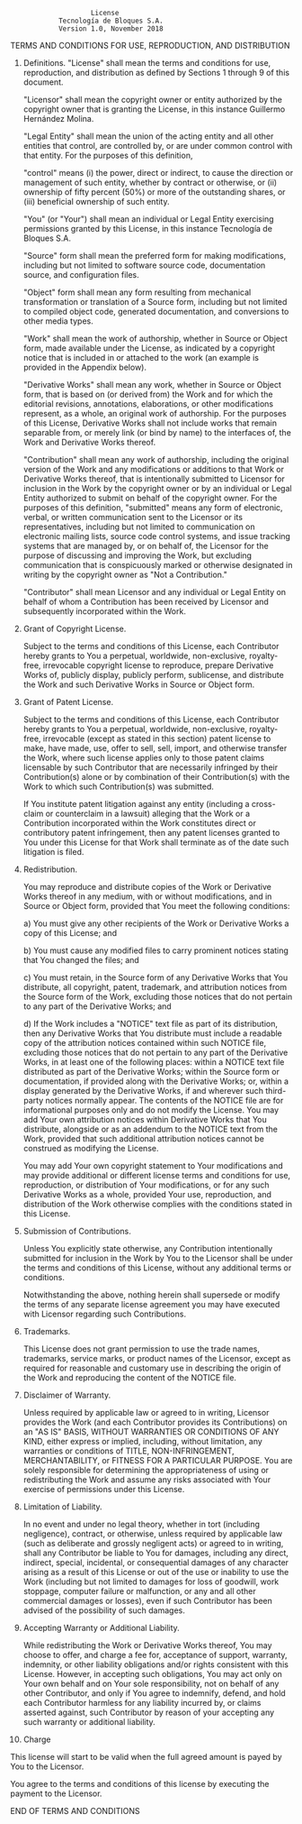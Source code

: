                         License
                Tecnología de Bloques S.A.
                Version 1.0, November 2018

TERMS AND CONDITIONS FOR USE, REPRODUCTION, AND DISTRIBUTION

1. Definitions.
   "License" shall mean the terms and conditions for use, reproduction,
   and distribution as defined by Sections 1 through 9 of this document.

   "Licensor" shall mean the copyright owner or entity authorized by
   the copyright owner that is granting the License, in this instance
   Guillermo Hernández Molina.

   "Legal Entity" shall mean the union of the acting entity and all
   other entities that control, are controlled by, or are under common
   control with that entity. For the purposes of this definition,

   "control" means (i) the power, direct or indirect, to cause the
   direction or management of such entity, whether by contract or
   otherwise, or (ii) ownership of fifty percent (50%) or more of the
   outstanding shares, or (iii) beneficial ownership of such entity.

   "You" (or "Your") shall mean an individual or Legal Entity
   exercising permissions granted by this License, in this instance
   Tecnología de Bloques S.A.

   "Source" form shall mean the preferred form for making modifications,
   including but not limited to software source code, documentation
   source, and configuration files.

   "Object" form shall mean any form resulting from mechanical
   transformation or translation of a Source form, including but
   not limited to compiled object code, generated documentation,
   and conversions to other media types.

   "Work" shall mean the work of authorship, whether in Source or
   Object form, made available under the License, as indicated by a
   copyright notice that is included in or attached to the work
   (an example is provided in the Appendix below).

   "Derivative Works" shall mean any work, whether in Source or Object
   form, that is based on (or derived from) the Work and for which the
   editorial revisions, annotations, elaborations, or other modifications
   represent, as a whole, an original work of authorship. For the purposes
   of this License, Derivative Works shall not include works that remain
   separable from, or merely link (or bind by name) to the interfaces of,
   the Work and Derivative Works thereof.

   "Contribution" shall mean any work of authorship, including
   the original version of the Work and any modifications or additions
   to that Work or Derivative Works thereof, that is intentionally
   submitted to Licensor for inclusion in the Work by the copyright owner
   or by an individual or Legal Entity authorized to submit on behalf of
   the copyright owner. For the purposes of this definition, "submitted"
   means any form of electronic, verbal, or written communication sent
   to the Licensor or its representatives, including but not limited to
   communication on electronic mailing lists, source code control systems,
   and issue tracking systems that are managed by, or on behalf of, the
   Licensor for the purpose of discussing and improving the Work, but
   excluding communication that is conspicuously marked or otherwise
   designated in writing by the copyright owner as "Not a Contribution."

   "Contributor" shall mean Licensor and any individual or Legal Entity
   on behalf of whom a Contribution has been received by Licensor and
   subsequently incorporated within the Work.

2. Grant of Copyright License.

    Subject to the terms and conditions of this License, each Contributor
	hereby grants to You a perpetual, worldwide, non-exclusive,
	royalty-free, irrevocable copyright license to reproduce, prepare
	Derivative Works of, publicly display, publicly perform, sublicense,
	and distribute the Work and such Derivative Works in Source or Object form.

3. Grant of Patent License.

    Subject to the terms and conditions of this License, each Contributor
    hereby grants to You a perpetual, worldwide, non-exclusive, royalty-free,
    irrevocable (except as stated in this section) patent license to make,
	have made, use, offer to sell, sell, import, and otherwise transfer
	the Work, where such license applies only to those patent claims
	licensable by such Contributor that are necessarily infringed by
	their Contribution(s) alone or by combination of their Contribution(s)
	with the Work to which such Contribution(s) was submitted.

    If You institute patent litigation against any entity (including a
    cross-claim or counterclaim in a lawsuit) alleging that the Work or
    a Contribution incorporated within the Work constitutes direct or
    contributory patent infringement, then any patent licenses granted
    to You under this License for that Work shall terminate as of the
    date such litigation is filed.

4. Redistribution.

	You may reproduce and distribute copies of the Work or Derivative
	Works thereof in any medium, with or without modifications,
	and in Source or Object form, provided that You meet the
	following conditions:

	a) You must give any other recipients of the Work or Derivative
	Works a copy of this License; and

	b) You must cause any modified files to carry prominent
	notices stating that You changed the files; and

	c) You must retain, in the Source form of any Derivative
	Works that You distribute, all copyright, patent, trademark,
	and attribution notices from the Source form of the Work,
	excluding those notices that do not pertain to any part
	of the Derivative Works; and

	d) If the Work includes a "NOTICE" text file as part
	of its distribution, then any Derivative Works that You
	distribute must include a readable copy of the attribution
	notices contained within such NOTICE file, excluding those
	notices that do not pertain to any part of the Derivative Works,
	in at least one of the following places: within a
	NOTICE text file distributed as part of the Derivative Works;
	within the Source form or documentation, if provided along
	with the Derivative Works; or, within a display generated by
	the Derivative Works, if and wherever such third-party notices
	normally appear. The contents of the NOTICE file are for
	informational purposes only and do not modify the License.
	You may add Your own attribution notices within Derivative
	Works that You distribute, alongside or as an addendum to the
	NOTICE text from the Work, provided that such additional
	attribution notices cannot be construed as modifying the License.

	You may add Your own copyright statement to Your modifications
	and may provide additional or different license terms and
	conditions for use, reproduction, or distribution of Your
	modifications, or for any such Derivative Works as a whole,
	provided Your use, reproduction, and distribution of the
	Work otherwise complies with the conditions stated in this License.

5. Submission of Contributions.

    Unless You explicitly state otherwise, any Contribution intentionally
    submitted for inclusion in the Work by You to the Licensor shall be
    under the terms and conditions of this License,
    without any additional terms or conditions.

	Notwithstanding the above, nothing herein shall supersede or
	modify the terms of any separate license agreement you may
	have executed with Licensor regarding such Contributions.

6. Trademarks.

   This License does not grant permission to use the trade names, trademarks,
   service marks, or product names of the Licensor, except as
   required for reasonable and customary use in describing
   the origin of the Work and reproducing the content of the NOTICE file.

7. Disclaimer of Warranty.

   Unless required by applicable law or agreed to in writing,
   Licensor provides the Work (and each Contributor provides its Contributions)
   on an "AS IS" BASIS, WITHOUT WARRANTIES OR CONDITIONS OF ANY KIND,
   either express or implied, including, without limitation,
   any warranties or conditions of TITLE, NON-INFRINGEMENT, MERCHANTABILITY,
   or FITNESS FOR A PARTICULAR PURPOSE. You are solely responsible for
   determining the appropriateness of using or redistributing the
   Work and assume any risks associated with Your exercise of
   permissions under this License.

8. Limitation of Liability.

    In no event and under no legal theory,
	whether in tort (including negligence), contract,
	or otherwise, unless required by applicable law
	(such as deliberate and grossly negligent acts) or agreed
	to in writing, shall any Contributor be liable to You for
	damages, including any direct, indirect, special, incidental,
	or consequential damages of any character arising as a result
	of this License or out of the use or inability to use the Work
	(including but not limited to damages for loss of goodwill,
	work stoppage, computer failure or malfunction, or any and all
	other commercial damages or losses), even if such Contributor
	has been advised of the possibility of such damages.

9. Accepting Warranty or Additional Liability.

   While redistributing the Work or Derivative Works thereof,
   You may choose to offer, and charge a fee for, acceptance of support,
   warranty, indemnity, or other liability obligations and/or rights
   consistent with this License. However, in accepting such obligations,
   You may act only on Your own behalf and on Your sole responsibility,
   not on behalf of any other Contributor, and only if You agree to
   indemnify, defend, and hold each Contributor harmless for any
   liability incurred by, or claims asserted against, such
   Contributor by reason of your accepting any such warranty
   or additional liability.

10. Charge

   This license will start to be valid when the full agreed amount is payed
   by You to the Licensor.

   You agree to the terms and conditions of this license by executing
   the payment to the Licensor.

END OF TERMS AND CONDITIONS